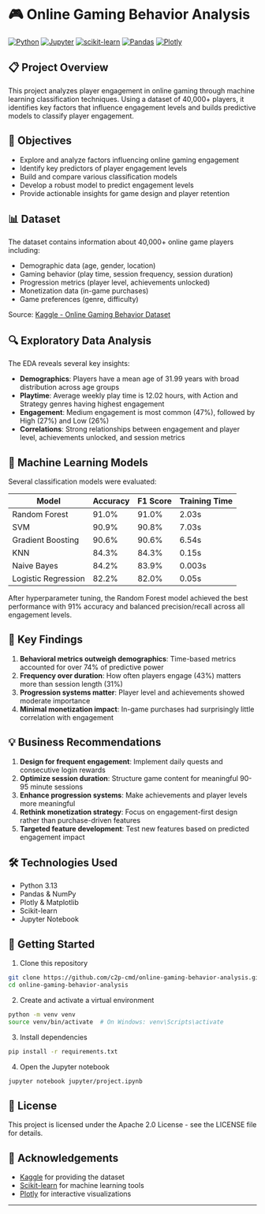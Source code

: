 # 🎮 Online Gaming Behavior Analysis

[![Python](https://img.shields.io/badge/Python-3.13-blue.svg)](https://www.python.org/)
[![Jupyter](https://img.shields.io/badge/Jupyter-Notebook-orange.svg)](https://jupyter.org/)
[![scikit-learn](https://img.shields.io/badge/scikit--learn-1.4-green.svg)](https://scikit-learn.org/)
[![Pandas](https://img.shields.io/badge/Pandas-2.2-yellow.svg)](https://pandas.pydata.org/)
[![Plotly](https://img.shields.io/badge/Plotly-5.18-purple.svg)](https://plotly.com/)

## 📋 Project Overview

This project analyzes player engagement in online gaming through machine learning classification techniques. Using a dataset of 40,000+ players, it identifies key factors that influence engagement levels and builds predictive models to classify player engagement.

## 🎯 Objectives

- Explore and analyze factors influencing online gaming engagement
- Identify key predictors of player engagement levels
- Build and compare various classification models
- Develop a robust model to predict engagement levels
- Provide actionable insights for game design and player retention

## 📊 Dataset

The dataset contains information about 40,000+ online game players including:

- Demographic data (age, gender, location)
- Gaming behavior (play time, session frequency, session duration)
- Progression metrics (player level, achievements unlocked)
- Monetization data (in-game purchases)
- Game preferences (genre, difficulty)

Source: [Kaggle - Online Gaming Behavior Dataset](https://www.kaggle.com/datasets/rabieelkharoua/predict-online-gaming-behavior-dataset)

## 🔍 Exploratory Data Analysis

The EDA reveals several key insights:

- **Demographics**: Players have a mean age of 31.99 years with broad distribution across age groups
- **Playtime**: Average weekly play time is 12.02 hours, with Action and Strategy genres having highest engagement
- **Engagement**: Medium engagement is most common (47%), followed by High (27%) and Low (26%)
- **Correlations**: Strong relationships between engagement and player level, achievements unlocked, and session metrics

## 🧮 Machine Learning Models

Several classification models were evaluated:

| Model | Accuracy | F1 Score | Training Time |
|-------|----------|----------|--------------|
| Random Forest | 91.0% | 91.0% | 2.03s |
| SVM | 90.9% | 90.8% | 7.03s |
| Gradient Boosting | 90.6% | 90.6% | 6.54s |
| KNN | 84.3% | 84.3% | 0.15s |
| Naive Bayes | 84.2% | 83.9% | 0.003s |
| Logistic Regression | 82.2% | 82.0% | 0.05s |

After hyperparameter tuning, the Random Forest model achieved the best performance with 91% accuracy and balanced precision/recall across all engagement levels.

## 🔑 Key Findings

1. **Behavioral metrics outweigh demographics**: Time-based metrics accounted for over 74% of predictive power
2. **Frequency over duration**: How often players engage (43%) matters more than session length (31%)
3. **Progression systems matter**: Player level and achievements showed moderate importance
4. **Minimal monetization impact**: In-game purchases had surprisingly little correlation with engagement

## 💡 Business Recommendations

1. **Design for frequent engagement**: Implement daily quests and consecutive login rewards
2. **Optimize session duration**: Structure game content for meaningful 90-95 minute sessions
3. **Enhance progression systems**: Make achievements and player levels more meaningful
4. **Rethink monetization strategy**: Focus on engagement-first design rather than purchase-driven features
5. **Targeted feature development**: Test new features based on predicted engagement impact

## 🛠️ Technologies Used

- Python 3.13
- Pandas & NumPy
- Plotly & Matplotlib
- Scikit-learn
- Jupyter Notebook

## 🚀 Getting Started

1. Clone this repository
```bash
git clone https://github.com/c2p-cmd/online-gaming-behavior-analysis.git
cd online-gaming-behavior-analysis
```

2. Create and activate a virtual environment
```bash
python -m venv venv
source venv/bin/activate  # On Windows: venv\Scripts\activate
```

3. Install dependencies
```bash
pip install -r requirements.txt
```

4. Open the Jupyter notebook
```bash
jupyter notebook jupyter/project.ipynb
```

## 📝 License

This project is licensed under the Apache 2.0 License - see the LICENSE file for details.

## 🙏 Acknowledgements

- [Kaggle](https://www.kaggle.com/) for providing the dataset
- [Scikit-learn](https://scikit-learn.org/) for machine learning tools
- [Plotly](https://plotly.com/) for interactive visualizations

---